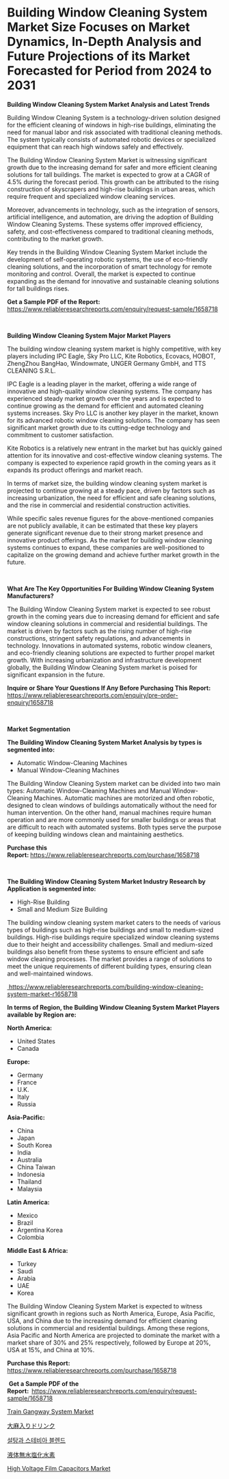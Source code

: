 <p><h1>Building Window Cleaning System Market Size Focuses on Market Dynamics, In-Depth Analysis and Future Projections of its Market Forecasted for Period from 2024 to 2031</h1></p><p><strong>Building Window Cleaning System Market Analysis and Latest Trends</strong></p>
<p><p>Building Window Cleaning System is a technology-driven solution designed for the efficient cleaning of windows in high-rise buildings, eliminating the need for manual labor and risk associated with traditional cleaning methods. The system typically consists of automated robotic devices or specialized equipment that can reach high windows safely and effectively.</p><p>The Building Window Cleaning System Market is witnessing significant growth due to the increasing demand for safer and more efficient cleaning solutions for tall buildings. The market is expected to grow at a CAGR of 4.5% during the forecast period. This growth can be attributed to the rising construction of skyscrapers and high-rise buildings in urban areas, which require frequent and specialized window cleaning services.</p><p>Moreover, advancements in technology, such as the integration of sensors, artificial intelligence, and automation, are driving the adoption of Building Window Cleaning Systems. These systems offer improved efficiency, safety, and cost-effectiveness compared to traditional cleaning methods, contributing to the market growth.</p><p>Key trends in the Building Window Cleaning System Market include the development of self-operating robotic systems, the use of eco-friendly cleaning solutions, and the incorporation of smart technology for remote monitoring and control. Overall, the market is expected to continue expanding as the demand for innovative and sustainable cleaning solutions for tall buildings rises.</p></p>
<p><strong>Get a Sample PDF of the Report:&nbsp;</strong> <a href="https://www.reliableresearchreports.com/enquiry/request-sample/1658718">https://www.reliableresearchreports.com/enquiry/request-sample/1658718</a></p>
<p>&nbsp;</p>
<p><strong>Building Window Cleaning System Major Market Players</strong></p>
<p><p>The building window cleaning system market is highly competitive, with key players including IPC Eagle, Sky Pro LLC, Kite Robotics, Ecovacs, HOBOT, ZhengZhou BangHao, Windowmate, UNGER Germany GmbH, and TTS CLEANING S.R.L. </p><p>IPC Eagle is a leading player in the market, offering a wide range of innovative and high-quality window cleaning systems. The company has experienced steady market growth over the years and is expected to continue growing as the demand for efficient and automated cleaning systems increases. Sky Pro LLC is another key player in the market, known for its advanced robotic window cleaning solutions. The company has seen significant market growth due to its cutting-edge technology and commitment to customer satisfaction.</p><p>Kite Robotics is a relatively new entrant in the market but has quickly gained attention for its innovative and cost-effective window cleaning systems. The company is expected to experience rapid growth in the coming years as it expands its product offerings and market reach.</p><p>In terms of market size, the building window cleaning system market is projected to continue growing at a steady pace, driven by factors such as increasing urbanization, the need for efficient and safe cleaning solutions, and the rise in commercial and residential construction activities.</p><p>While specific sales revenue figures for the above-mentioned companies are not publicly available, it can be estimated that these key players generate significant revenue due to their strong market presence and innovative product offerings. As the market for building window cleaning systems continues to expand, these companies are well-positioned to capitalize on the growing demand and achieve further market growth in the future.</p></p>
<p>&nbsp;</p>
<p><strong>What Are The Key Opportunities For Building Window Cleaning System Manufacturers?</strong></p>
<p><p>The Building Window Cleaning System market is expected to see robust growth in the coming years due to increasing demand for efficient and safe window cleaning solutions in commercial and residential buildings. The market is driven by factors such as the rising number of high-rise constructions, stringent safety regulations, and advancements in technology. Innovations in automated systems, robotic window cleaners, and eco-friendly cleaning solutions are expected to further propel market growth. With increasing urbanization and infrastructure development globally, the Building Window Cleaning System market is poised for significant expansion in the future.</p></p>
<p><strong>Inquire or Share Your Questions If Any Before Purchasing This Report:</strong> <a href="https://www.reliableresearchreports.com/enquiry/pre-order-enquiry/1658718">https://www.reliableresearchreports.com/enquiry/pre-order-enquiry/1658718</a></p>
<p>&nbsp;</p>
<p><strong>Market Segmentation</strong></p>
<p><strong>The Building Window Cleaning System Market Analysis by types is segmented into:</strong></p>
<p><ul><li>Automatic Window-Cleaning Machines</li><li>Manual Window-Cleaning Machines</li></ul></p>
<p><p>The Building Window Cleaning System market can be divided into two main types: Automatic Window-Cleaning Machines and Manual Window-Cleaning Machines. Automatic machines are motorized and often robotic, designed to clean windows of buildings automatically without the need for human intervention. On the other hand, manual machines require human operation and are more commonly used for smaller buildings or areas that are difficult to reach with automated systems. Both types serve the purpose of keeping building windows clean and maintaining aesthetics.</p></p>
<p><strong>Purchase this Report:&nbsp;</strong><a href="https://www.reliableresearchreports.com/purchase/1658718">https://www.reliableresearchreports.com/purchase/1658718</a></p>
<p>&nbsp;</p>
<p><strong>The Building Window Cleaning System Market Industry Research by Application is segmented into:</strong></p>
<p><ul><li>High-Rise Building</li><li>Small and Medium Size Building</li></ul></p>
<p><p>The building window cleaning system market caters to the needs of various types of buildings such as high-rise buildings and small to medium-sized buildings. High-rise buildings require specialized window cleaning systems due to their height and accessibility challenges. Small and medium-sized buildings also benefit from these systems to ensure efficient and safe window cleaning processes. The market provides a range of solutions to meet the unique requirements of different building types, ensuring clean and well-maintained windows.</p></p>
<p><a href="https://www.reliableresearchreports.com/building-window-cleaning-system-market-r1658718">&nbsp;https://www.reliableresearchreports.com/building-window-cleaning-system-market-r1658718</a></p>
<p><strong>In terms of Region, the Building Window Cleaning System Market Players available by Region are:</strong></p>
<p>
    <p> <strong> North America: </strong>
        <ul>
            <li>United States</li>
            <li>Canada</li>
        </ul>
        </p> 
    <p> <strong> Europe: </strong>
        <ul>
            <li>Germany</li>
            <li>France</li>
            <li>U.K.</li>
            <li>Italy</li>
            <li>Russia</li>
        </ul>
        </p> 
    <p> <strong> Asia-Pacific: </strong>
        <ul>
            <li>China</li>
            <li>Japan</li>
            <li>South Korea</li>
            <li>India</li>
            <li>Australia</li>
            <li>China Taiwan</li>
            <li>Indonesia</li>
            <li>Thailand</li>
            <li>Malaysia</li>
        </ul>
        </p> 
    <p> <strong> Latin America: </strong>
        <ul>
            <li>Mexico</li>
            <li>Brazil</li>
            <li>Argentina Korea</li>
            <li>Colombia</li>
        </ul>
        </p> 
    <p> <strong> Middle East & Africa: </strong>
        <ul>
            <li>Turkey</li>
            <li>Saudi</li>
            <li>Arabia</li>
            <li>UAE</li>
            <li>Korea</li>
        </ul>
    </p>
    </p>
<p><p>The Building Window Cleaning System Market is expected to witness significant growth in regions such as North America, Europe, Asia Pacific, USA, and China due to the increasing demand for efficient cleaning solutions in commercial and residential buildings. Among these regions, Asia Pacific and North America are projected to dominate the market with a market share of 30% and 25% respectively, followed by Europe at 20%, USA at 15%, and China at 10%.</p></p>
<p><strong>Purchase this Report: </strong><a href="https://www.reliableresearchreports.com/purchase/1658718">https://www.reliableresearchreports.com/purchase/1658718</a></p>
<p>&nbsp;<strong>Get a Sample PDF of the Report:&nbsp;&nbsp;</strong><a href="https://www.reliableresearchreports.com/enquiry/request-sample/1658718">https://www.reliableresearchreports.com/enquiry/request-sample/1658718</a></p>
<p><strong></strong></p>
<p><p><a href="https://github.com/jsmusil/Market-Research-Report-List-3/blob/main/train-gangway-system-market.md">Train Gangway System Market</a></p><p><a href="https://github.com/roulaayoub-saad/Market-Research-Report-List-1/blob/main/259916296026.md">大麻入りドリンク</a></p><p><a href="https://github.com/CliftonFisher9067/Market-Research-Report-List-2/blob/main/133307487677.md">설탕과 스테비아 블렌드</a></p><p><a href="https://github.com/schmahlson/Market-Research-Report-List-2/blob/main/786418096027.md">液体無水塩化水素</a></p><p><a href="https://issuu.com/reportprime-2/docs/high-voltage-film-capacitors-market_9438098e9e4248">High Voltage Film Capacitors Market</a></p></p>